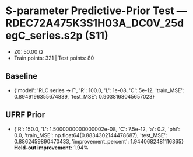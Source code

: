 # S-parameter Predictive-Prior Test — RDEC72A475K3S1H03A_DC0V_25degC_series.s2p (S11)
- Z0: 50.00 Ω
- Train points: 321  |  Test points: 80

## Baseline
- {'model': 'RLC series -> Γ', 'R': 100.0, 'L': 1e-08, 'C': 5e-12, 'train_MSE': 0.8949196355674839, 'test_MSE': 0.9038168045657023}

## UFRF Prior
- {'R': 150.0, 'L': 1.5000000000000002e-08, 'C': 7.5e-12, 'a': 0.2, 'phi': 0.0, 'train_MSE': np.float64(0.8834302144478687), 'test_MSE': 0.8862459890470433, 'improvement_percent': 1.9440682481116365}
**Held-out improvement:** 1.94%